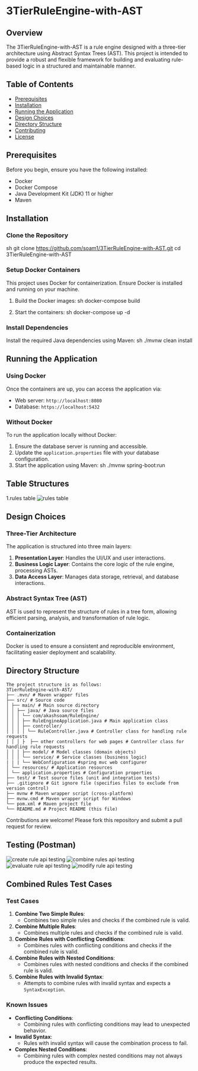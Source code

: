 # 3TierRuleEngine-with-AST

## Overview

The 3TierRuleEngine-with-AST is a rule engine designed with a three-tier architecture using Abstract Syntax Trees (AST).
This project is intended to provide a robust and flexible framework for building and evaluating rule-based logic in a
structured and maintainable manner.

## Table of Contents

- [Prerequisites](#prerequisites)
- [Installation](#installation)
- [Running the Application](#running-the-application)
- [Design Choices](#design-choices)
- [Directory Structure](#directory-structure)
- [Contributing](#contributing)
- [License](#license)

## Prerequisites

Before you begin, ensure you have the following installed:

- Docker
- Docker Compose
- Java Development Kit (JDK) 11 or higher
- Maven

## Installation

### Clone the Repository

sh
git clone https://github.com/soam1/3TierRuleEngine-with-AST.git
cd 3TierRuleEngine-with-AST

### Setup Docker Containers

This project uses Docker for containerization. Ensure Docker is installed and running on your machine.

1. Build the Docker images:
   sh
   docker-compose build


2. Start the containers:
   sh
   docker-compose up -d

### Install Dependencies

Install the required Java dependencies using Maven:
sh
./mvnw clean install

## Running the Application

### Using Docker

Once the containers are up, you can access the application via:

- Web server: `http://localhost:8080`
- Database: `https://localhost:5432`

### Without Docker

To run the application locally without Docker:

1. Ensure the database server is running and accessible.
2. Update the `application.properties` file with your database configuration.
3. Start the application using Maven:
   sh
   ./mvnw spring-boot:run

## Table Structures

1.rules table
![rules table](imagesforreference/rules_table_structure.png)
<!--
2.users table
![rules table](imagesforreference/users_table_structure.png)
-->

## Design Choices

### Three-Tier Architecture

The application is structured into three main layers:

1. **Presentation Layer**: Handles the UI/UX and user interactions.
2. **Business Logic Layer**: Contains the core logic of the rule engine, processing ASTs.
3. **Data Access Layer**: Manages data storage, retrieval, and database interactions.

### Abstract Syntax Tree (AST)

AST is used to represent the structure of rules in a tree form, allowing efficient parsing, analysis, and transformation
of rule logic.

### Containerization

Docker is used to ensure a consistent and reproducible environment, facilitating easier deployment and scalability.

## Directory Structure

```
The project structure is as follows:
3TierRuleEngine-with-AST/ 
├── .mvn/ # Maven wrapper files
├── src/ # Source code
│ ├── main/ # Main source directory
│ │ ├── java/ # Java source files
│ │ │ └── com/akashsoam/RuleEngine/ 
│ │ │ ├── RuleEngineApplication.java # Main application class
│ │ │ ├── controller/
│ │ │ │ └── RuleController.java # Controller class for handling rule requests
│ │ │ ├  ├── other controllers for web pages # Controller class for handling rule requests
│ │ │ ├── model/ # Model classes (domain objects)
│ │ │ └── service/ # Service classes (business logic)
| | | └── WebConfiguration #spring mvc web configurer
│ └── resources/ # Application resources
│ └── application.properties # Configuration properties
├── test/ # Test source files (unit and integration tests)
├── .gitignore # Git ignore file (specifies files to exclude from version control)
├── mvnw # Maven wrapper script (cross-platform)
├── mvnw.cmd # Maven wrapper script for Windows
└── pom.xml # Maven project file
└── README.md # Project README (this file)
```

Contributions are welcome! Please fork this repository and submit a pull request for review.

## Testing (Postman)

![create rule api testing](imagesforreference/create_rule_api_testing.png)
![combine rules api testing](imagesforreference/combine_rules_api_testing.png)
![evaluate rule api testing](imagesforreference/evaluate_rule_api_testing.png)
![modify rule api testing](imagesforreference/modify_rule_api_testing.png)

<!--
## test UI (ThymeLeaf)

![http://localhost:8080/create_rule page](imagesforreference/create_rule_ui.png)
![http://localhost:8080/evaluate_rule page](imagesforreference/evaluate_rule_ui.png)
-->

## Combined Rules Test Cases

### Test Cases

1. **Combine Two Simple Rules**:
    - Combines two simple rules and checks if the combined rule is valid.
2. **Combine Multiple Rules**:
    - Combines multiple rules and checks if the combined rule is valid.
3. **Combine Rules with Conflicting Conditions**:
    - Combines rules with conflicting conditions and checks if the combined rule is valid.
4. **Combine Rules with Nested Conditions**:
    - Combines rules with nested conditions and checks if the combined rule is valid.
5. **Combine Rules with Invalid Syntax**:
    - Attempts to combine rules with invalid syntax and expects a `SyntaxException`.

### Known Issues

- **Conflicting Conditions**:      
    - Combining rules with conflicting conditions may lead to unexpected behavior.
- **Invalid Syntax**:
    - Rules with invalid syntax will cause the combination process to fail.
- **Complex Nested Conditions**:
    - Combining rules with complex nested conditions may not always produce the expected results.
